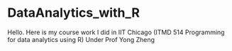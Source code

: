# DataAnalytics_with_R
Hello. Here is my course work I did in IIT Chicago (ITMD 514 Programming for data analytics using R) Under Prof Yong Zheng
